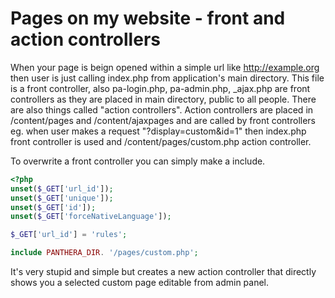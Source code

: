 Pages on my website - front and action controllers
==================================================

When your page is beign opened within a simple url like http://example.org then user is just calling index.php from application's main directory.
This file is a front controller, also pa-login.php, pa-admin.php, _ajax.php are front controllers as they are placed in main directory, public to all people.
There are also things called "action controllers". Action controllers are placed in /content/pages and /content/ajaxpages and are called by front controllers eg. when user makes a request "?display=custom&id=1" then
index.php front controller is used and /content/pages/custom.php action controller.

To overwrite a front controller you can simply make a include.

```php
<?php
unset($_GET['url_id']);
unset($_GET['unique']);
unset($_GET['id']);
unset($_GET['forceNativeLanguage']);

$_GET['url_id'] = 'rules';

include PANTHERA_DIR. '/pages/custom.php';
```

It's very stupid and simple but creates a new action controller that directly shows you a selected custom page editable from admin panel.
